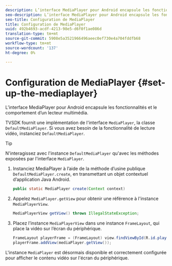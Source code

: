 ```yaml
---
description: L’interface MediaPlayer pour Android encapsule les fonctionnalités et le comportement d’un lecteur multimédia.
seo-description: L’interface MediaPlayer pour Android encapsule les fonctionnalités et le comportement d’un lecteur multimédia.
seo-title: Configuration de MediaPlayer
title: Configuration de MediaPlayer
uuid: 492b4693-acdf-4213-98e5-d6f0f1ae086d
translation-type: tm+mt
source-git-commit: 5908e5a3521966496aeec0ef730e4a704fddfb68
workflow-type: tm+mt
source-wordcount: '137'
ht-degree: 0%

---
```



# Configuration de MediaPlayer {#set-up-the-mediaplayer}

L’interface MediaPlayer pour Android encapsule les fonctionnalités et le comportement d’un lecteur multimédia.

TVSDK fournit une implémentation de l&#39;interface `MediaPlayer`, la classe `DefaultMediaPlayer`. Si vous avez besoin de la fonctionnalité de lecture vidéo, instanciez `DefaultMediaPlayer`.

>[!TIP]
>
>N&#39;interagissez avec l&#39;instance `DefaultMediaPlayer` qu&#39;avec les méthodes exposées par l&#39;interface `MediaPlayer`.

1. Instanciez MediaPlayer à l’aide de la méthode d’usine publique `DefaultMediaPlayer.create`, en transmettant un objet contextuel d’application Java Android.

   ```java
   public static MediaPlayer create(Context context) 
   ```

1. Appelez `MediaPlayer.getView` pour obtenir une référence à l&#39;instance `MediaPlayerView`.

   ```java
   MediaPlayerView getView() throws IllegalStateException; 
   ```

1. Placez l’instance `MediaPlayerView` dans une instance `FrameLayout`, qui place la vidéo sur l’écran du périphérique.

   ```java
   FrameLayout playerFrame = (FrameLayout) view.findViewById(R.id.playerFrame); 
   playerFrame.addView(mediaPlayer.getView()); 
   ```

L&#39;instance `MediaPlayer` est désormais disponible et correctement configurée pour afficher le contenu vidéo sur l&#39;écran du périphérique.
